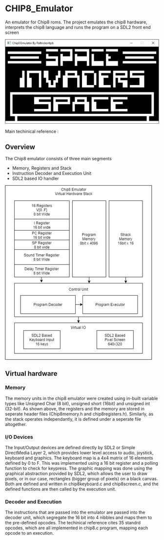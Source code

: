 # CHIP8_Emulator
An emulator for Chip8 roms. The project emulates the chip8 hardware, interprets the chip8 language and runs the program on a SDL2 front end screen

![Emulator Screenshot](https://github.com/paltrickontpb/CHIP8_Emulator/blob/main/chip8_ss.png "Emulator Screenshot")

Main techinical reference : [](http://devernay.free.fr/hacks/chip8/C8TECH10.HTM)

## Overview 
The Chip8 emulator consists of three main segments  
- Memory, Registers and Stack  
- Instruction Decoder and Execution Unit  
- SDL2 based IO handler  

![Emulator Architecture](https://github.com/paltrickontpb/CHIP8_Emulator/blob/main/chip8.png "Emulator Architecture")

## Virtual hardware
### Memory
The memory units in the chip8 emulator were created using in-built variable types like Unsigned Char (8 bit), unsigned short (16bit) and unsigned int (32-bit). As shown above, the registers and the memory are stored in seperate header files (Chip8memory.h and chip8registers.h). Similarly, as the stack operates independantly, it is defined under a seperate file altogether.

### I/O Devices
The Input/Output devices are defined directly by SDL2 or Simple DirectMedia Layer 2, which provides lower level access to audio, joystick, keyboard and graphics. The keyboard map is a 4x4 matrix of 16 elements defined by 0 to F. This was implemented using a 16 bit register and a polling function to check for keypress. The graphic mapping was done using the graphical abstraction provided by SDL2, which allows the user to draw pixels, or in our case, rectangles (bigger group of pixels) on a black canvas. Both are defined and written in chip8keyboard.c and chip8screen.c, and the defined functions are then called by the execution unit.

### Decoder and Execution
The instructions that are passed into the emulator are passed into the decoder unit, which segregate the 16 bit into 4 nibbles and maps them to the pre-defined opcodes. The techinical reference cites 35 standrd opcodes, which are all implemented in chip8.c program, mapping each opcode to an execution.
